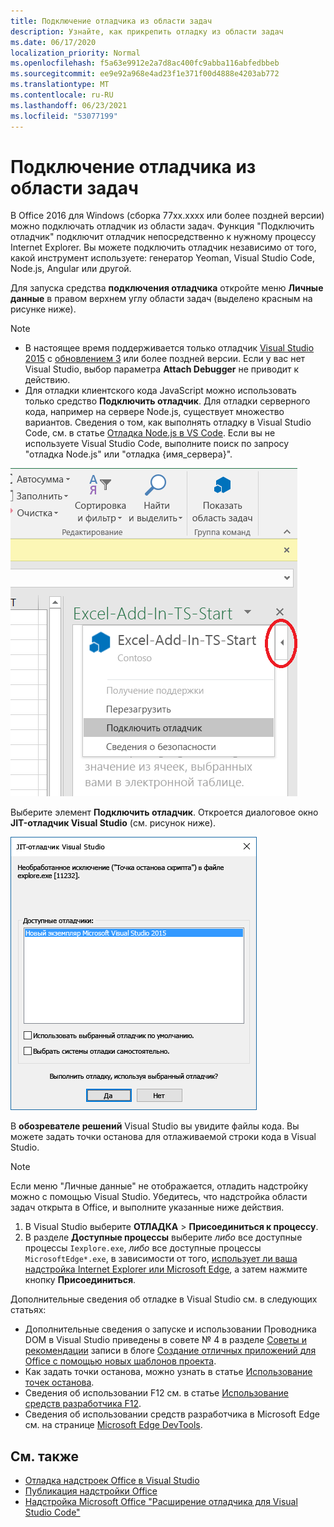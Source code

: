 ```yaml
---
title: Подключение отладчика из области задач
description: Узнайте, как прикрепить отладку из области задач
ms.date: 06/17/2020
localization_priority: Normal
ms.openlocfilehash: f5a63e9912e2a7d8ac400fc9abba116abfedbbeb
ms.sourcegitcommit: ee9e92a968e4ad23f1e371f00d4888e4203ab772
ms.translationtype: MT
ms.contentlocale: ru-RU
ms.lasthandoff: 06/23/2021
ms.locfileid: "53077199"
---
```

# <a name="attach-a-debugger-from-the-task-pane"></a>Подключение отладчика из области задач

В Office 2016 для Windows (сборка 77xx.xxxx или более поздней версии) можно подключать отладчик из области задач. Функция "Подключить отладчик" подключит отладчик непосредственно к нужному процессу Internet Explorer. Вы можете подключить отладчик независимо от того, какой инструмент используете: генератор Yeoman, Visual Studio Code, Node.js, Angular или другой.

Для запуска средства **подключения отладчика** откройте меню **Личные данные** в правом верхнем углу области задач (выделено красным на рисунке ниже).

> [!NOTE]
> - В настоящее время поддерживается только отладчик [Visual Studio 2015](https://www.visualstudio.com/downloads/) с [обновлением 3](/previous-versions/mt752379(v=vs.140)) или более поздней версии. Если у вас нет Visual Studio, выбор параметра **Attach Debugger** не приводит к действию.
> - Для отладки клиентского кода JavaScript можно использовать только средство **Подключить отладчик**. Для отладки серверного кода, например на сервере Node.js, существует множество вариантов. Сведения о том, как выполнять отладку в Visual Studio Code, см. в статье [Отладка Node.js в VS Code](https://code.visualstudio.com/docs/nodejs/nodejs-debugging). Если вы не используете Visual Studio Code, выполните поиск по запросу "отладка Node.js" или "отладка {имя_сервера}".

![Снимок экрана меню Attach Debugger.](../images/attach-debugger.png)

Выберите элемент **Подключить отладчик**. Откроется диалоговое окно **JIT-отладчик Visual Studio** (см. рисунок ниже). 

![Снимок экрана Visual Studio диалоговом окне JIT Debugger.](../images/visual-studio-debugger.png)

В **обозревателе решений** Visual Studio вы увидите файлы кода.   Вы можете задать точки останова для отлаживаемой строки кода в Visual Studio.

> [!NOTE]
> Если меню "Личные данные" не отображается, отладить надстройку можно с помощью Visual Studio. Убедитесь, что надстройка области задач открыта в Office, и выполните указанные ниже действия.
>
> 1. В Visual Studio выберите **ОТЛАДКА** > **Присоединиться к процессу**.
> 2. В разделе **Доступные процессы** выберите *либо* все доступные процессы `Iexplore.exe`, *либо* все доступные процессы `MicrosoftEdge*.exe`, в зависимости от того, [использует ли ваша надстройка Internet Explorer или Microsoft Edge](../concepts/browsers-used-by-office-web-add-ins.md), а затем нажмите кнопку **Присоединиться**.

Дополнительные сведения об отладке в Visual Studio см. в следующих статьях:

- Дополнительные сведения о запуске и использовании Проводника DOM в Visual Studio приведены в совете № 4 в разделе [Советы и рекомендации](/archive/blogs/officeapps/building-great-looking-apps-for-office-using-the-new-project-templates#tips_tricks) записи в блоге [Создание отличных приложений для Office с помощью новых шаблонов проекта](/archive/blogs/officeapps/building-great-looking-apps-for-office-using-the-new-project-templates).
- Как задать точки останова, можно узнать в статье [Использование точек останова](/visualstudio/debugger/using-breakpoints?view=vs-2015&preserve-view=true).
- Сведения об использовании F12 см. в статье [Использование средств разработчика F12](/previous-versions/windows/internet-explorer/ie-developer/samples/bg182326(v=vs.85)).
- Сведения об использовании средств разработчика в Microsoft Edge см. на странице [Microsoft Edge DevTools](https://www.microsoft.com/p/microsoft-edge-devtools-preview/9mzbfrmz0mnj?activetab=pivot%3Aoverviewtab).

## <a name="see-also"></a>См. также

- [Отладка надстроек Office в Visual Studio](../develop/debug-office-add-ins-in-visual-studio.md)
- [Публикация надстройки Office](../publish/publish.md)
- [Надстройка Microsoft Office "Расширение отладчика для Visual Studio Code"](debug-with-vs-extension.md)